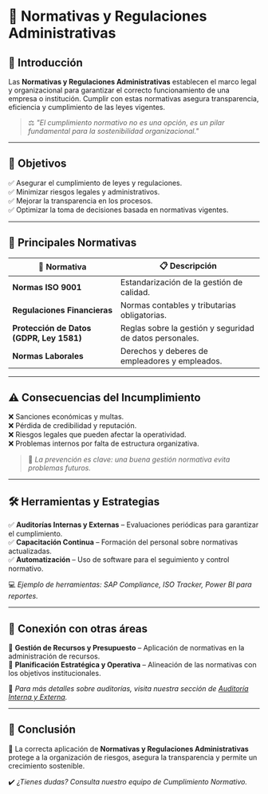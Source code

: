 # 📌 Normativas y Regulaciones Administrativas  

## 📖 Introducción  
Las **Normativas y Regulaciones Administrativas** establecen el marco legal y organizacional para garantizar el correcto funcionamiento de una empresa o institución. Cumplir con estas normativas asegura transparencia, eficiencia y cumplimiento de las leyes vigentes.  

> ⚖️ *"El cumplimiento normativo no es una opción, es un pilar fundamental para la sostenibilidad organizacional."*  

---

## 🎯 Objetivos  

✅ Asegurar el cumplimiento de leyes y regulaciones.  
✅ Minimizar riesgos legales y administrativos.  
✅ Mejorar la transparencia en los procesos.  
✅ Optimizar la toma de decisiones basada en normativas vigentes.  

---

## 📜 Principales Normativas  

| 🔹 **Normativa**            | 📋 **Descripción** |
|----------------------------|--------------------|
| **Normas ISO 9001**        | Estandarización de la gestión de calidad. |
| **Regulaciones Financieras** | Normas contables y tributarias obligatorias. |
| **Protección de Datos (GDPR, Ley 1581)** | Reglas sobre la gestión y seguridad de datos personales. |
| **Normas Laborales**       | Derechos y deberes de empleadores y empleados. |

---

## ⚠️ Consecuencias del Incumplimiento  

❌ Sanciones económicas y multas.  
❌ Pérdida de credibilidad y reputación.  
❌ Riesgos legales que pueden afectar la operatividad.  
❌ Problemas internos por falta de estructura organizativa.  

> 🔔 *La prevención es clave: una buena gestión normativa evita problemas futuros.*  

---

## 🛠️ Herramientas y Estrategias  

✅ **Auditorías Internas y Externas** – Evaluaciones periódicas para garantizar el cumplimiento.  
✅ **Capacitación Continua** – Formación del personal sobre normativas actualizadas.  
✅ **Automatización** – Uso de software para el seguimiento y control normativo.  

💻 *Ejemplo de herramientas: SAP Compliance, ISO Tracker, Power BI para reportes.*  

---

## 🔗 Conexión con otras áreas  

🔹 **Gestión de Recursos y Presupuesto** – Aplicación de normativas en la administración de recursos.  
🔹 **Planificación Estratégica y Operativa** – Alineación de las normativas con los objetivos institucionales.  

📎 *Para más detalles sobre auditorías, visita nuestra sección de [Auditoría Interna y Externa](#).*  

---

## 📢 Conclusión  

📌 La correcta aplicación de **Normativas y Regulaciones Administrativas** protege a la organización de riesgos, asegura la transparencia y permite un crecimiento sostenible.  

✔️ *¿Tienes dudas? Consulta nuestro equipo de Cumplimiento Normativo.*  
